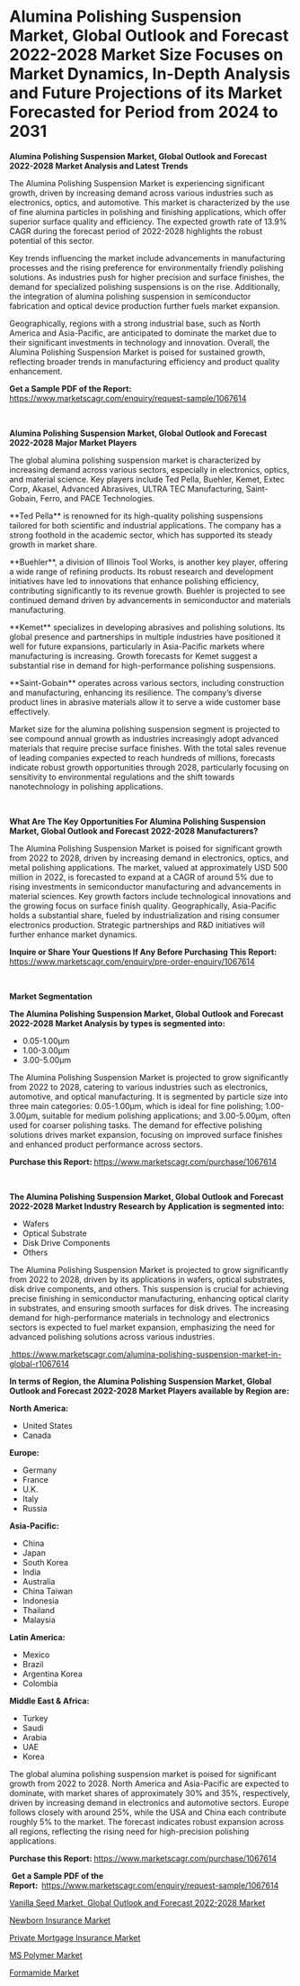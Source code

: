 <p><h1>Alumina Polishing Suspension Market, Global Outlook and Forecast 2022-2028 Market Size Focuses on Market Dynamics, In-Depth Analysis and Future Projections of its Market Forecasted for Period from 2024 to 2031</h1></p><p><strong>Alumina Polishing Suspension Market, Global Outlook and Forecast 2022-2028 Market Analysis and Latest Trends</strong></p>
<p><p>The Alumina Polishing Suspension Market is experiencing significant growth, driven by increasing demand across various industries such as electronics, optics, and automotive. This market is characterized by the use of fine alumina particles in polishing and finishing applications, which offer superior surface quality and efficiency. The expected growth rate of 13.9% CAGR during the forecast period of 2022-2028 highlights the robust potential of this sector.</p><p>Key trends influencing the market include advancements in manufacturing processes and the rising preference for environmentally friendly polishing solutions. As industries push for higher precision and surface finishes, the demand for specialized polishing suspensions is on the rise. Additionally, the integration of alumina polishing suspension in semiconductor fabrication and optical device production further fuels market expansion.</p><p>Geographically, regions with a strong industrial base, such as North America and Asia-Pacific, are anticipated to dominate the market due to their significant investments in technology and innovation. Overall, the Alumina Polishing Suspension Market is poised for sustained growth, reflecting broader trends in manufacturing efficiency and product quality enhancement.</p></p>
<p><strong>Get a Sample PDF of the Report:&nbsp;</strong> <a href="https://www.marketscagr.com/enquiry/request-sample/1067614">https://www.marketscagr.com/enquiry/request-sample/1067614</a></p>
<p>&nbsp;</p>
<p><strong>Alumina Polishing Suspension Market, Global Outlook and Forecast 2022-2028 Major Market Players</strong></p>
<p><p>The global alumina polishing suspension market is characterized by increasing demand across various sectors, especially in electronics, optics, and material science. Key players include Ted Pella, Buehler, Kemet, Extec Corp, Akasel, Advanced Abrasives, ULTRA TEC Manufacturing, Saint-Gobain, Ferro, and PACE Technologies.</p><p>**Ted Pella** is renowned for its high-quality polishing suspensions tailored for both scientific and industrial applications. The company has a strong foothold in the academic sector, which has supported its steady growth in market share. </p><p>**Buehler**, a division of Illinois Tool Works, is another key player, offering a wide range of refining products. Its robust research and development initiatives have led to innovations that enhance polishing efficiency, contributing significantly to its revenue growth. Buehler is projected to see continued demand driven by advancements in semiconductor and materials manufacturing.</p><p>**Kemet** specializes in developing abrasives and polishing solutions. Its global presence and partnerships in multiple industries have positioned it well for future expansions, particularly in Asia-Pacific markets where manufacturing is increasing. Growth forecasts for Kemet suggest a substantial rise in demand for high-performance polishing suspensions.</p><p>**Saint-Gobain** operates across various sectors, including construction and manufacturing, enhancing its resilience. The company’s diverse product lines in abrasive materials allow it to serve a wide customer base effectively.</p><p>Market size for the alumina polishing suspension segment is projected to see compound annual growth as industries increasingly adopt advanced materials that require precise surface finishes. With the total sales revenue of leading companies expected to reach hundreds of millions, forecasts indicate robust growth opportunities through 2028, particularly focusing on sensitivity to environmental regulations and the shift towards nanotechnology in polishing applications.</p></p>
<p>&nbsp;</p>
<p><strong>What Are The Key Opportunities For Alumina Polishing Suspension Market, Global Outlook and Forecast 2022-2028 Manufacturers?</strong></p>
<p><p>The Alumina Polishing Suspension Market is poised for significant growth from 2022 to 2028, driven by increasing demand in electronics, optics, and metal polishing applications. The market, valued at approximately USD 500 million in 2022, is forecasted to expand at a CAGR of around 5% due to rising investments in semiconductor manufacturing and advancements in material sciences. Key growth factors include technological innovations and the growing focus on surface finish quality. Geographically, Asia-Pacific holds a substantial share, fueled by industrialization and rising consumer electronics production. Strategic partnerships and R&D initiatives will further enhance market dynamics.</p></p>
<p><strong>Inquire or Share Your Questions If Any Before Purchasing This Report:</strong> <a href="https://www.marketscagr.com/enquiry/pre-order-enquiry/1067614">https://www.marketscagr.com/enquiry/pre-order-enquiry/1067614</a></p>
<p>&nbsp;</p>
<p><strong>Market Segmentation</strong></p>
<p><strong>The Alumina Polishing Suspension Market, Global Outlook and Forecast 2022-2028 Market Analysis by types is segmented into:</strong></p>
<p><ul><li>0.05-1.00µm</li><li>1.00-3.00µm</li><li>3.00-5.00µm</li></ul></p>
<p><p>The Alumina Polishing Suspension Market is projected to grow significantly from 2022 to 2028, catering to various industries such as electronics, automotive, and optical manufacturing. It is segmented by particle size into three main categories: 0.05-1.00µm, which is ideal for fine polishing; 1.00-3.00µm, suitable for medium polishing applications; and 3.00-5.00µm, often used for coarser polishing tasks. The demand for effective polishing solutions drives market expansion, focusing on improved surface finishes and enhanced product performance across sectors.</p></p>
<p><strong>Purchase this Report:&nbsp;</strong><a href="https://www.marketscagr.com/purchase/1067614">https://www.marketscagr.com/purchase/1067614</a></p>
<p>&nbsp;</p>
<p><strong>The Alumina Polishing Suspension Market, Global Outlook and Forecast 2022-2028 Market Industry Research by Application is segmented into:</strong></p>
<p><ul><li>Wafers</li><li>Optical Substrate</li><li>Disk Drive Components</li><li>Others</li></ul></p>
<p><p>The Alumina Polishing Suspension Market is projected to grow significantly from 2022 to 2028, driven by its applications in wafers, optical substrates, disk drive components, and others. This suspension is crucial for achieving precise finishing in semiconductor manufacturing, enhancing optical clarity in substrates, and ensuring smooth surfaces for disk drives. The increasing demand for high-performance materials in technology and electronics sectors is expected to fuel market expansion, emphasizing the need for advanced polishing solutions across various industries.</p></p>
<p><a href="https://www.marketscagr.com/alumina-polishing-suspension-market-in-global-r1067614">&nbsp;https://www.marketscagr.com/alumina-polishing-suspension-market-in-global-r1067614</a></p>
<p><strong>In terms of Region, the Alumina Polishing Suspension Market, Global Outlook and Forecast 2022-2028 Market Players available by Region are:</strong></p>
<p>
    <p> <strong> North America: </strong>
        <ul>
            <li>United States</li>
            <li>Canada</li>
        </ul>
        </p> 
    <p> <strong> Europe: </strong>
        <ul>
            <li>Germany</li>
            <li>France</li>
            <li>U.K.</li>
            <li>Italy</li>
            <li>Russia</li>
        </ul>
        </p> 
    <p> <strong> Asia-Pacific: </strong>
        <ul>
            <li>China</li>
            <li>Japan</li>
            <li>South Korea</li>
            <li>India</li>
            <li>Australia</li>
            <li>China Taiwan</li>
            <li>Indonesia</li>
            <li>Thailand</li>
            <li>Malaysia</li>
        </ul>
        </p> 
    <p> <strong> Latin America: </strong>
        <ul>
            <li>Mexico</li>
            <li>Brazil</li>
            <li>Argentina Korea</li>
            <li>Colombia</li>
        </ul>
        </p> 
    <p> <strong> Middle East & Africa: </strong>
        <ul>
            <li>Turkey</li>
            <li>Saudi</li>
            <li>Arabia</li>
            <li>UAE</li>
            <li>Korea</li>
        </ul>
    </p>
    </p>
<p><p>The global alumina polishing suspension market is poised for significant growth from 2022 to 2028. North America and Asia-Pacific are expected to dominate, with market shares of approximately 30% and 35%, respectively, driven by increasing demand in electronics and automotive sectors. Europe follows closely with around 25%, while the USA and China each contribute roughly 5% to the market. The forecast indicates robust expansion across all regions, reflecting the rising need for high-precision polishing applications.</p></p>
<p><strong>Purchase this Report: </strong><a href="https://www.marketscagr.com/purchase/1067614">https://www.marketscagr.com/purchase/1067614</a></p>
<p>&nbsp;<strong>Get a Sample PDF of the Report:&nbsp;&nbsp;</strong><a href="https://www.marketscagr.com/enquiry/request-sample/1067614">https://www.marketscagr.com/enquiry/request-sample/1067614</a></p>
<p><strong></strong></p>
<p><p><a href="https://github.com/provorikovar/Market-Research-Report-List-6/blob/main/vanilla-seed-market-global-outlook-and-forecast-2022-2028-market.md">Vanilla Seed Market, Global Outlook and Forecast 2022-2028 Market</a></p><p><a href="https://www.linkedin.com/pulse/global-perspectives-newborn-insurance-market-trends-forecast-2024-9omvf?trackingId=F4hey%2BXlQCiuSXD%2FF8%2Fthw%3D%3D">Newborn Insurance Market</a></p><p><a href="https://www.linkedin.com/pulse/private-mortgage-insurance-market-share-size-trends-industry-ynbse?trackingId=uvxgxYHHTRG7OM0muKbhQA%3D%3D">Private Mortgage Insurance Market</a></p><p><a href="https://issuu.com/reportprime-2/docs/ms-polymer-market-size-2030.pptx_680b8525006d94">MS Polymer Market</a></p><p><a href="https://medium.com/@gwendolynbruen/the-growth-of-the-formamide-market-has-been-significant-driven-by-various-critical-factors-a391db7668f6">Formamide Market</a></p></p>